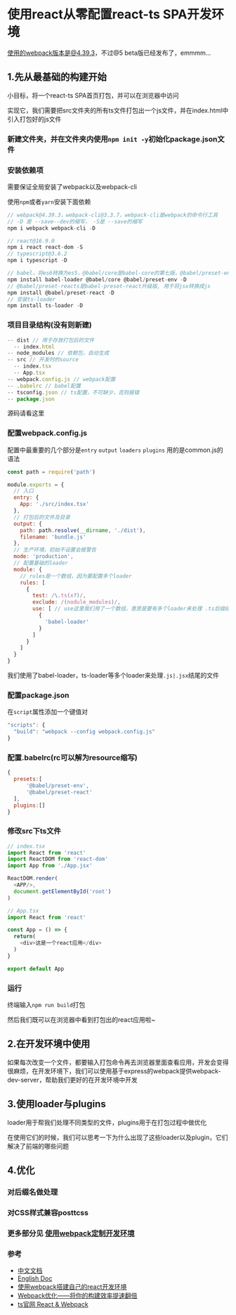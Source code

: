 # 使用react从零配置react-ts SPA开发环境

使用的webpack版本是@4.39.3，不过@5 beta版已经发布了，emmmm...

## 1.先从最基础的构建开始
小目标，将一个react-ts SPA首页打包，并可以在浏览器中访问  

实现它，我们需要把src文件夹的所有ts文件打包出一个js文件，并在index.html中引入打包好的js文件

### 新建文件夹，并在文件夹内使用`npm init -y`初始化package.json文件

### 安装依赖项
需要保证全局安装了webpack以及webpack-cli

使用`npm`或者`yarn`安装下面依赖
```js
// webpack@4.39.3，webpack-cli@3.3.7，webpack-cli是webpack的命令行工具
// -D 是 --save--dev的缩写， -S是 --save的缩写
npm i webpack webpack-cli -D

// react@16.9.0
npm i react react-dom -S
// typescript@3.6.2
npm i typescript -D

// babel，将es6转换为es5，@babel/core是babel-core的第七版，@babel/preset-env是babel-preset-env升级版，不需要安装babel-preset-stage-0
npm install babel-loader @babel/core @babel/preset-env -D
// @babel/preset-reacts是babel-preset-react升级版, 用于将jsx转换成js
npm install @babel/preset-react -D
// 安装ts-loader
npm install ts-loader -D
```

### 项目目录结构(没有则新建)
```js
-- dist // 用于存放打包后的文件
  -- index.html
-- node_modules // 依赖包，自动生成
-- src // 开发时的source
  -- index.tsx
  -- App.tsx
-- webpack.config.js // webpack配置
-- .babelrc // babel配置
-- tsconfig.json // ts配置，不可缺少，否则报错
-- package.json
```

源码请看这里[]()

### 配置webpack.config.js
配置中最重要的几个部分是`entry` `output` `loaders` `plugins`
用的是common.js的语法
```js
const path = require('path')

module.exports = {
  // 入口
  entry: {
    App: './src/index.tsx'
  },
  // 打包后的文件及目录
  output: {
    path: path.resolve(__dirname, './dist'),
    filename: 'bundle.js'
  },
  // 生产环境，初始不设置会报警告
  mode: 'production',
  // 配置基础的loader
  module: {
    // rules是一个数组，因为要配置多个loader
    rules: [
      {
        test: /\.ts(x?)/,
        exclude: /(nodule_modules)/,
        use: [ // use这里我们用了一个数组，意思是要有多个loader来处理 .ts后缀结尾的文件
          {
            'babel-loader'
          }
        ]
      }
    ]
  }
}
```
我们使用了babel-loader，ts-loader等多个loader来处理`.js|.jsx`结尾的文件

### 配置package.json
在`script`属性添加一个键值对
```js
"scripts": {
  "build": "webpack --config webpack.config.js"
}
```

### 配置.babelrc(rc可以解为resource缩写)
```js
{
  presets:[
      '@babel/preset-env',
      '@babel/preset-react'
  ],
  plugins:[]
}
```

### 修改src下ts文件
```ts
// index.tsx
import React from 'react'
import ReactDOM from 'react-dom'
import App from './App.jsx'

ReactDOM.render(
  <APP/>,
  document.getElementById('root')
)
```
```ts
// App.tsx
import React from 'react'

const App = () => {
  return(
    <div>这是一个react应用</div>
  )
}

export default App
```

### 运行
终端输入`npm run build`打包

然后我们既可以在浏览器中看到打包出的react应用啦~

## 2.在开发环境中使用
如果每次改变一个文件，都要输入打包命令再去浏览器里面查看应用，开发会变得很麻烦，在开发环境下，我们可以使用基于express的webpack提供webpack-dev-server，帮助我们更好的在开发环境中开发

## 3.使用loader与plugins
loader用于帮我们处理不同类型的文件，plugins用于在打包过程中做优化  

在使用它们的时候，我们可以思考一下为什么出现了这些loader以及plugin，它们解决了前端的哪些问题


## 4.优化
### 对后缀名做处理
### 对CSS样式兼容posttcss

### 更多部分见 [使用webpack定制开发环境](https://github.com/xblcity/web-learning/tree/master/webpack-learn)

### 参考
- [中文文档](https://www.webpackjs.com)
- [English Doc](https://webpack.js.org)
- [使用webpack搭建自己的react开发环境](https://github.com/tobeapro/react-webpack-conf)
- [Webpack优化——将你的构建效率提速翻倍](https://juejin.im/post/5d614dc96fb9a06ae3726b3e)
- [ts官网 React & Webpack](http://www.typescriptlang.org/docs/handbook/react-&-webpack.html)

